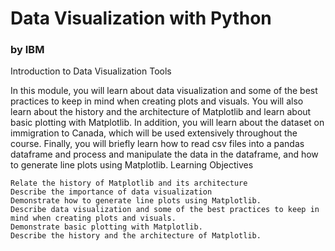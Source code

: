 # Data Visualization with Python
### by IBM

Introduction to Data Visualization Tools

In this module, you will learn about data visualization and some of the best practices to keep in mind when creating plots and visuals. You will also learn about the history and the architecture of Matplotlib and learn about basic plotting with Matplotlib. In addition, you will learn about the dataset on immigration to Canada, which will be used extensively throughout the course. Finally, you will briefly learn how to read csv files into a pandas dataframe and process and manipulate the data in the dataframe, and how to generate line plots using Matplotlib.
Learning Objectives

    Relate the history of Matplotlib and its architecture
    Describe the importance of data visualization
    Demonstrate how to generate line plots using Matplotlib.
    Describe data visualization and some of the best practices to keep in mind when creating plots and visuals.
    Demonstrate basic plotting with Matplotlib.
    Describe the history and the architecture of Matplotlib.